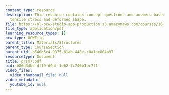 ```yaml
---
content_type: resource
description: This resource contains concept questions and answers based on maximum
  tensile stress and deformed shape.
file: https://ol-ocw-studio-app-production.s3.amazonaws.com/courses/16-01-unified-engineering-i-ii-iii-iv-fall-2005-spring-2006/b86d34bddf19d9af1e627c746b1ec7f1_prsm7.pdf
file_type: application/pdf
learning_resource_types: []
ocw_type: OCWFile
parent_title: Materials/Structures
parent_type: CourseSection
parent_uid: b640d5c4-9375-61ab-448e-c8a1ec804a97
resourcetype: Document
title: prsm7.pdf
uid: b86d34bd-df19-d9af-1e62-7c746b1ec7f1
video_files:
  video_thumbnail_file: null
video_metadata:
  youtube_id: null
---
```

